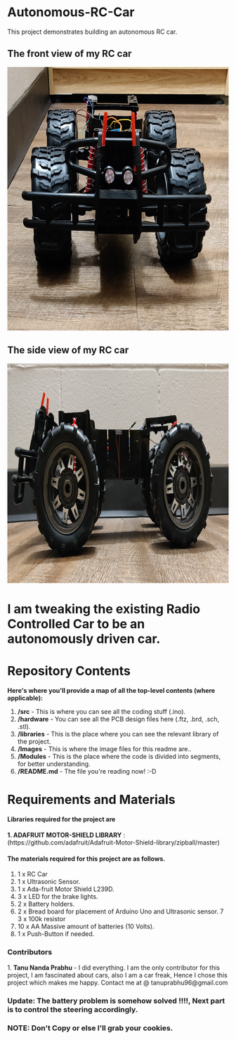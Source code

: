 # Autonomous-RC-Car
This project demonstrates building an autonomous RC car.
<h2>The front view of my RC car</h2>
<img src="Images/Img1.jpg"  width="800" height="600">
<h2> The side view of my RC car</h2>
 <img src="Images/Img2.jpg"  width="800" height="500">

# I am tweaking the existing Radio Controlled Car to be an autonomously driven car.
# Repository Contents
__Here's where you'll provide a map of all the top-level contents (where applicable):__
1. __/src__ - This is where you can see all the coding stuff (.ino).
2. __/hardware__ - You can see all  the PCB design files here (.ftz, .brd, .sch, .stl).
3. __/libraries__ - This is the place where you can see the relevant library of the project.
4. __/Images__ - This is where the image files for this readme are..
5. __/Modules__ - This is the place where the code is divided into segments, for better understanding.
6. __/README.md__ - The file you're reading now! :-D

# Requirements and Materials
<h4> Libraries required for the project are </h4>
 <b>1. ADAFRUIT MOTOR-SHIELD LIBRARY</b> : (https://github.com/adafruit/Adafruit-Motor-Shield-library/zipball/master)

<h4> The materials required for this project are as follows.</h2>

1. 1 x RC Car
2. 1 x Ultrasonic Sensor.
3. 1 x Ada-fruit Motor Shield L239D. 
4. 3 x LED for the brake lights.
5. 2 x Battery holders.
6. 2 x Bread board for placement of Arduino Uno and Ultrasonic sensor.
7  3 x 100k resistor
8. 10 x AA Massive amount of batteries (10 Volts).
9. 1 x Push-Button if needed.

<h3> Contributors </h3>
1. <b>Tanu Nanda Prabhu</b> - I did everything. I am the only contributor for this project, I am fascinated about cars, also I am a car freak, Hence I chose this project which makes me happy. Contact me at @ tanuprabhu96@gmail.com

<h3>Update: The battery problem is somehow solved !!!!, Next part is to control the steering accordingly.</h3>

<h3>NOTE: Don't Copy or else I'll grab your cookies.</h3>

